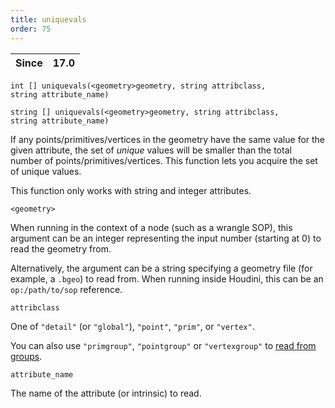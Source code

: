 ```yaml
---
title: uniquevals
order: 75
---
```

| Since | 17.0 |
| --- | --- |

`int [] uniquevals(<geometry>geometry, string attribclass, string attribute_name)`

`string [] uniquevals(<geometry>geometry, string attribclass, string attribute_name)`

If any points/primitives/vertices in the geometry have the same value for the given attribute, the set of *unique* values will be smaller than the total number of points/primitives/vertices. This function lets you acquire the set of unique values.

This function only works with string and integer attributes.

`<geometry>`

When running in the context of a node (such as a wrangle SOP), this argument can be an integer representing the input number (starting at 0) to read the geometry from.

Alternatively, the argument can be a string specifying a geometry file (for example, a `.bgeo`) to read from. When running inside Houdini, this can be an `op:/path/to/sop` reference.

`attribclass`

One of `"detail"` (or `"global"`), `"point"`, `"prim"`, or `"vertex"`.

You can also use `"primgroup"`, `"pointgroup"` or `"vertexgroup"` to [read from groups](../groups.html "You can read the contents of primitive/point/vertex groups in VEX as if they were attributes.").

`attribute_name`

The name of the attribute (or intrinsic) to read.
